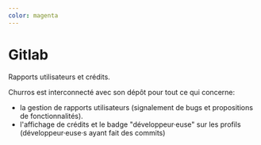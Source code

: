 ```yaml
---
color: magenta
---
```


# Gitlab

Rapports utilisateurs et crédits.

Churros est interconnecté avec son dépôt pour tout ce qui concerne:

- la gestion de rapports utilisateurs (signalement de bugs et propositions de fonctionnalités).
- l'affichage de crédits et le badge "développeur·euse" sur les profils (développeur·euse·s ayant fait des commits)
